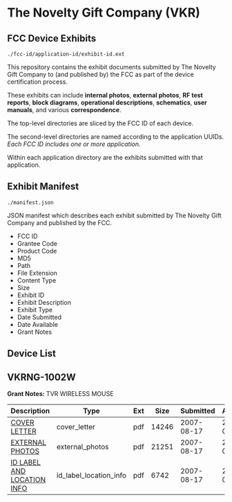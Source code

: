 # The Novelty Gift Company (VKR)
## FCC Device Exhibits

```
./fcc-id/application-id/exhibit-id.ext
```

This repository contains the exhibit documents submitted by The Novelty Gift Company to (and published by) the FCC as part of the device certification process.

These exhibits can include **internal photos**, **external photos**, **RF test reports**, **block diagrams**, **operational descriptions**, **schematics**, **user manuals**, and various **correspondence**.

The top-level directories are sliced by the FCC ID of each device.

The second-level directories are named according to the application UUIDs. *Each FCC ID includes one or more application.*

Within each application directory are the exhibits submitted with that application. 

## Exhibit Manifest

```
./manifest.json
```

JSON manifest which describes each exhibit submitted by The Novelty Gift Company and published by the FCC.

- FCC ID
- Grantee Code
- Product Code
- MD5
- Path
- File Extension
- Content Type
- Size
- Exhibit ID
- Exhibit Description
- Exhibit Type
- Date Submitted
- Date Available
- Grant Notes

## Device List
## VKRNG-1002W
**Grant Notes:** TVR WIRELESS MOUSE

| Description | Type | Ext | Size | Submitted | Available |
| ----------- | ---- | --- | ---- | --------- | --------- |
| [COVER LETTER](VKRNG-1002W/b9bbd5addf33606533eb5224e88adef6/830674.pdf) | cover_letter | pdf | 14246 | 2007-08-17 | 2007-08-17 |
| [EXTERNAL PHOTOS](VKRNG-1002W/b9bbd5addf33606533eb5224e88adef6/830675.pdf) | external_photos | pdf | 21251 | 2007-08-17 | 2007-08-17 |
| [ID LABEL AND LOCATION INFO](VKRNG-1002W/b9bbd5addf33606533eb5224e88adef6/830676.pdf) | id_label_location_info | pdf | 6742 | 2007-08-17 | 2007-08-17 |
